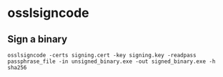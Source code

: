 # osslsigncode
Sign a binary
-------------

	osslsigncode -certs signing.cert -key signing.key -readpass passphrase_file -in unsigned_binary.exe -out signed_binary.exe -h sha256

